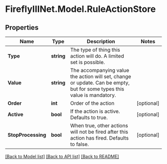 # FireflyIIINet.Model.RuleActionStore

## Properties

Name | Type | Description | Notes
------------ | ------------- | ------------- | -------------
**Type** | **string** | The type of thing this action will do. A limited set is possible. | 
**Value** | **string** | The accompanying value the action will set, change or update. Can be empty, but for some types this value is mandatory. | 
**Order** | **int** | Order of the action | [optional] 
**Active** | **bool** | If the action is active. Defaults to true. | [optional] 
**StopProcessing** | **bool** | When true, other actions will not be fired after this action has fired. Defaults to false. | [optional] 

[[Back to Model list]](../README.md#documentation-for-models) [[Back to API list]](../README.md#documentation-for-api-endpoints) [[Back to README]](../README.md)

